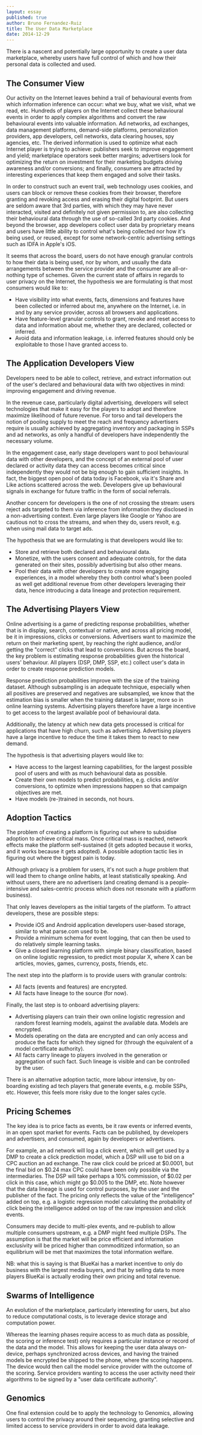```yaml
---
layout: essay
published: true
author: Bruno Fernandez-Ruiz
title: The User Data Marketplace
date: 2014-12-29
---
```


There is a nascent and potentially large opportunity to create a user
data marketplace, whereby users have full control of which and how
their personal data is collected and used.

## The Consumer View

Our activity on the Internet leaves behind a trail of behavioural
events from which information inference can occur: what we buy, what
we visit, what we read, etc. Hundreds of players on the Internet
collect these behavioural events in order to apply complex algorithms
and convert the raw behavioural events into valuable information. Ad
networks, ad exchanges, data management platforms, demand-side
platforms, personalization providers, app developers, cell networks,
data clearing houses, spy agencies, etc. The derived information is
used to optimize what each Internet player is trying to achieve:
publishers seek to improve engagement and yield; marketplace operators
seek better margins; advertisers look for optimizing the return on
investment for their marketing budgets driving awareness and/or
conversions; and finally, consumers are attracted by interesting
experiences that keep them engaged and solve their tasks.

In order to construct such an event trail, web technology uses
cookies, and users can block or remove these cookies from their
browser, therefore granting and revoking access and erasing their
digital footprint. But users are seldom aware that 3rd parties, with
which they may have never interacted, visited and definitely not given
permission to, are also collecting their behavioural data through the
use of so-called 3rd party cookies. And beyond the browser, app
developers collect user data by proprietary means and users have
little ability to control what's being collected nor how it's being
used, or reused, except for some network-centric advertising settings
such as IDFA in Apple's iOS.

It seems that across the board, users do not have enough granular
controls to how their data is being used, nor by whom, and usually the
data arrangements between the service provider and the consumer are
all-or-nothing type of schemes. Given the current state of affairs in
regards to user privacy on the Internet, the hypothesis we are
formulating is that most consumers would like to:

* Have visibility into what events, facts, dimensions and features
  have been collected or inferred about me, anywhere on the Internet,
  i.e. in and by any service provider, across all browsers and
  applications.
* Have feature-level granular controls to grant, revoke and reset
  access to data and information about me, whether they are declared,
  collected or inferred.
* Avoid data and information leakage, i.e. inferred features should
  only be exploitable to those I have granted access to.

## The Application Developers View

Developers need to be able to collect, retrieve, and extract
information out of the user's declared and behavioural data with two
objectives in mind: improving engagement and driving revenue.

In the revenue case, particularly digital advertising, developers will
select technologies that make it easy for the players to adopt and
therefore maximize likelihood of future revenue. For torso and tail
developers the notion of pooling supply to meet the reach and
frequency advertisers require is usually achieved by aggregating
inventory and packaging in SSPs and ad networks, as only a handful of
developers have independently the necessary volume.

In the engagement case, early stage developers want to pool
behavioural data with other developers, and the concept of an external
pool of user declared or activity data they can access becomes
critical since independently they would not be big enough to gain
sufficient insights. In fact, the biggest open pool of data today is
Facebook, via it's Share and Like actions scattered across the web.
Developers give up behavioural signals in exchange for future traffic
in the form of social referrals.

Another concern for developers is the one of not crossing the stream:
users reject ads targeted to them via inference from information they
disclosed in a non-advertising context. Even large players like Google
or Yahoo are cautious not to cross the streams, and when they do,
users revolt, e.g. when using mail data to target ads.

The hypothesis that we are formulating is that developers would like
to:

* Store and retrieve both declared and behavioural data.
* Monetize, with the users consent and adequate controls, for the data
  generated on their sites, possibly advertising but also other means.
* Pool their data with other developers to create more engaging
  experiences, in a model whereby they both control what's been pooled
  as well get additional revenue from other developers leveraging
  their data, hence introducing a data lineage and protection
  requirement.

## The Advertising Players View

Online advertising is a game of predicting response probabilities,
whether that is in display, search, contextual or native, and across
all pricing model, be it in impressions, clicks or conversions.
Advertisers want to maximize the return on their marketing spent, by
reaching the right audience, and/or getting the "correct" clicks that
lead to conversions. But across the board, the key problem is
estimating response probabilities given the historical users'
behaviour. All players (DSP, DMP, SSP, etc.) collect user's data in
order to create response prediction models.

Response prediction probabilities improve with the size of the
training dataset. Although subsampling is an adequate technique,
especially when all positives are preserved and negatives are
subsampled, we know that the estimation bias is smaller when the
training dataset is larger, more so in online learning systems.
Advertising players therefore have a large incentive to get access to
the largest available pool of behavioural data.

Additionally, the latency at which new data gets processed is critical
for applications that have high churn, such as advertising.
Advertising players have a large incentive to reduce the time it takes
them to react to new demand.

The hypothesis is that advertising players would like to:

* Have access to the largest learning capabilities, for the largest
  possible pool of users and with as much behavioural data as
  possible.
* Create their own models to predict probabilities, e.g. clicks and/or
  conversions, to optimize when impressions happen so that campaign
  objectives are met.
* Have models (re-)trained in seconds, not hours.

## Adoption Tactics

The problem of creating a platform is figuring out where to subsidise
adoption to achieve critical mass. Once critical mass is reached,
network effects make the platform self-sustained (it gets adopted
because it works, and it works because it gets adopted). A possible
adoption tactic lies in figuring out where the biggest pain is today.

Although privacy is a problem for users, it's not such a _huge_
problem that will lead them to change online habits, at least
statistically speaking. And without users, there are no advertisers
(and creating demand is a people-intensive and sales-centric process
which does not resonate with a platform business).

That only leaves developers as the initial targets of the platform. To
attract developers, these are possible steps:

* Provide iOS and Android application developers user-based storage,
  similar to what parse.com used to be.
* Provide a minimum schema for event logging, that can then be used to
  do relatively simple learning tasks.
* Give a closed learning platform with simple binary classification,
  based on online logistic regression, to predict most popular X,
  where X can be articles, movies, games, currency, posts, friends,
  etc.

The next step into the platform is to provide users with granular
controls:

* All facts (events and features) are encrypted.
* All facts have lineage to the source (for now).

Finally, the last step is to onboard advertising players:

* Advertising players can train their own online logistic regression
  and random forest learning models, against the available data.
  Models are encrypted.
* Models operating on the data are encrypted and can only access and
  produce the facts for which they signed for (through the equivalent
  of a model certificate authority).
* All facts carry lineage to players involved in the generation or
  aggregation of such fact. Such lineage is visible and can be
  controlled by the user.

There is an alternative adoption tactic, more labour intensive, by
on-boarding existing ad tech players that generate events, e.g. mobile
SSPs, etc. However, this feels more risky due to the longer sales
cycle.

## Pricing Schemes

The key idea is to price facts as events, be it raw events or inferred
events, in an open spot market for events. Facts can be published, by
developers and advertisers, and consumed, again by developers or
advertisers.

For example, an ad network will log a click event, which will get used
by a DMP to create a click prediction model, which a DSP will use to
bid on a CPC auction an ad exchange. The raw click could be priced at
$0.0001, but the final bid on $0.24 max CPC could have been only
possible via the intermediaries. The DSP will take perhaps a 10%
commission, of $0.02 per click in this case, which might go $0.005 to
the DMP, etc. Note however that the data lineage is used for control
purposes, by the user and the publisher of the fact. The pricing only
reflects the value of the "intelligence" added on top, e.g. a logistic
regression model calculating the probability of click being the
intelligence added on top of the raw impression and click events.

Consumers may decide to multi-plex events, and re-publish to allow
multiple consumers upstream, e.g. a DMP might feed multiple DSPs. The
assumption is that the market will be price efficient and information
exclusivity will be priced higher than commoditized information, so an
equilibrium will be met that maximizes the total information welfare.

NB: what this is saying is that BlueKai has a market incentive to only
do business with the largest media buyers, and that by selling data to
more players BlueKai is actually eroding their own pricing and total
revenue.

## Swarms of Intelligence

An evolution of the marketplace, particularly interesting for users,
but also to reduce computational costs, is to leverage device storage
and computation power.

Whereas the learning phases require access to as much data as
possible, the scoring or inference test) only requires a particular
instance or record of the data and the model. This allows for keeping
the user data always on-device, perhaps synchronized across devices,
and having the trained models be encrypted be shipped to the phone,
where the scoring happens. The device would then call the model
service provider with the outcome of the scoring. Service providers
wanting to access the user activity need their algorithms to be signed
by a "user data certificate authority".

## Genomics

One final extension could be to apply the technology to Genomics,
allowing users to control the privacy around their sequencing,
granting selective and limited access to service providers in order to
avoid data leakage.
